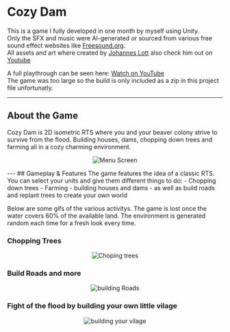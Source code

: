# Cozy Dam

This is a game I fully developed in one month by myself using Unity.  
Only the SFX and music were AI-generated or sourced from various free sound effect websites like [Freesound.org](https://freesound.org/).  
All assets and art where created by [Johannes Lott](https://www.johanneslott.com/) also check him out on [Youtube](https://www.youtube.com/@jolottschannel)

A full playthrough can be seen here: [Watch on YouTube](https://www.youtube.com/watch?v=_Z_k4NQLr1Y)  
The game was too large so the build is only included as a zip in this project file unfortunatly.

---

## About the Game  

Cozy Dam is 2D isometric RTS where you and your beaver colony strive to survive from the flood. Building houses, dams, chopping down trees and farming all in a cozy charming environment.

<p align="center">
  <img src="https://i.imgur.com/7f0bIZC.jpeg" alt="Menu Screen">
</p>
---
## Gameplay & Features
The game features the idea of a classic RTS. You can select your units and give them different things to do:
- Chopping down trees
- Farming
- building houses and dams
- as well as build roads and replant trees to create your own world

Below are some gifs of the various activitys. The game is lost once the water covers 60% of the available land. The environment is generated random each time for a fresh look every time.

### Chopping Trees
<p align="center">
  <img src="https://media0.giphy.com/media/hutofBwyNyLEMUpY9p/giphy.gif" alt="Choping trees">
</p>

### Build Roads and more
<p align="center">
  <img src="https://media0.giphy.com/media/nIGlaU4edFWXW1ZFqD/giphy.gif" alt="building Roads">
</p>

### Fight of the flood by building your own little vilage
<p align="center">
  <img src="https://media.giphy.com/media/MsIwGVuXqy4raMkF7c/giphy.gif" alt="building your vilage">
</p>
